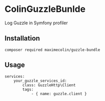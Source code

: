 # ColinGuzzleBunlde

Log Guzzle in Symfony profiler

## Installation

```composer required maximecolin/guzzle-bundle```

## Usage

```
services:
    your_guzzle_services_id:
        class: GuzzleHttp\Client
        tags:
            - { name: guzzle.client }
```
